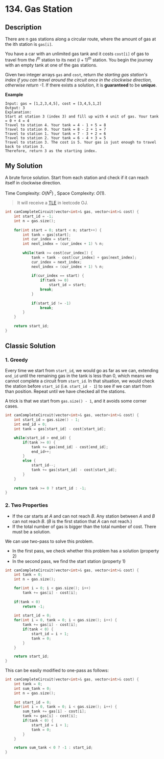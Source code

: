 # 134. Gas Station
## Description
There are n gas stations along a circular route, where the amount of gas at the ith station is `gas[i]`.

You have a car with an unlimited gas tank and it costs `cost[i]` of gas to travel from the $i^{th}$ station to its next $(i + 1)^{th}$ station. You begin the journey with an empty tank at one of the gas stations.

Given two integer arrays `gas` and `cost`, return *the starting gas station's index if you can travel around the circuit once in the clockwise direction, otherwise return -1*. If there exists a solution, it is **guaranteed** to be **unique**.

**Example**
```
Input: gas = [1,2,3,4,5], cost = [3,4,5,1,2]
Output: 3
Explanation:
Start at station 3 (index 3) and fill up with 4 unit of gas. Your tank = 0 + 4 = 4
Travel to station 4. Your tank = 4 - 1 + 5 = 8
Travel to station 0. Your tank = 8 - 2 + 1 = 7
Travel to station 1. Your tank = 7 - 3 + 2 = 6
Travel to station 2. Your tank = 6 - 4 + 3 = 5
Travel to station 3. The cost is 5. Your gas is just enough to travel back to station 3.
Therefore, return 3 as the starting index.
```

## My Solution
A brute force solution. Start from each station and check if it can reach itself in clockwise direction.

Time Complexity: $O(N^2)$ , Space Complexity: $O(1)$.
> It will receive a [TLE](https://leetcode.com/submissions/detail/602470101/) in leetcode OJ.
```c++
int canCompleteCircuit(vector<int>& gas, vector<int>& cost) {
    int start_id = -1;
    int n = gas.size();
    
    for(int start = 0; start < n; start++) {
        int tank = gas[start];
        int cur_index = start;
        int next_index = (cur_index + 1) % n;
        
        while(tank >= cost[cur_index]) {
            tank = tank - cost[cur_index] + gas[next_index];
            cur_index = next_index;
            next_index = (cur_index + 1) % n;
            
            if(cur_index == start) {
                if(tank >= 0)
                    start_id = start;
                break;
            }
            
            if(start_id != -1)
                break;
        }
    }
    
    return start_id;
}
```

## Classic Solution
### 1. Greedy
Every time we start from `start_id`, we would go as far as we can, extending `end_id` until the remaining gas in the tank is less than 0, which means we cannot complete a circuit from `start_id`. In that situation, we would check the station before `start_id` (i.e. `start_id - 1`) to see if we can start from than position. Repeat until we have checked all the stations.

A trick is that we start from `gas.size() - 1`, and it avoids some corner cases.

```C++
int canCompleteCircuit(vector<int>& gas, vector<int>& cost) {
    int start_id = gas.size() - 1;
    int end_id = 0;
    int tank = gas[start_id] - cost[start_id];

    while(start_id > end_id) {
        if(tank >= 0) {
            tank += gas[end_id] - cost[end_id];
            end_id++;
        }
        else {
            start_id--;
            tank += gas[start_id] - cost[start_id];
        }
    }
    
    return tank >= 0 ? start_id : -1;
}
```



### 2. Two Properties
- If the car starts at $A$ and can not reach $B$. Any station between $A$ and $B$ can not reach $B$. ($B$ is the first station that $A$ can not reach.)
- If the total number of gas is bigger than the total number of cost. There must be a solution.

We can use two-pass to solve this problem.

- In the first pass, we check whether this problem has a solution (property 2)
- In the second pass, we find the start station (property 1)

```c++
int canCompleteCircuit(vector<int>& gas, vector<int>& cost) {
    int tank = 0;
    int n = gas.size();

    for(int i = 0; i < gas.size(); i++)
        tank += gas[i] - cost[i];
    
    if(tank < 0)
        return -1;
    
    int start_id = 0;
    for(int i = 0, tank = 0; i < gas.size(); i++) {
        tank += gas[i] - cost[i];
        if(tank < 0) {
            start_id = i + 1;
            tank = 0;
        }
    }

    return start_id;
}
```

This can be easily modified to one-pass as follows:
```C++
int canCompleteCircuit(vector<int>& gas, vector<int>& cost) {
    int tank = 0;
    int sum_tank = 0;
    int n = gas.size();
    
    int start_id = 0;
    for(int i = 0, tank = 0; i < gas.size(); i++) {
        sum_tank += gas[i] - cost[i];
        tank += gas[i] - cost[i];
        if(tank < 0) {
            start_id = i + 1;
            tank = 0;
        }
    }

    return sum_tank < 0 ? -1 : start_id;
}
```